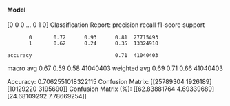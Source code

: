 #### Model
[0 0 0 ... 0 1 0]
Classification Report:
              precision    recall  f1-score   support

           0       0.72      0.93      0.81  27715493
           1       0.62      0.24      0.35  13324910

    accuracy                           0.71  41040403
   macro avg       0.67      0.59      0.58  41040403
weighted avg       0.69      0.71      0.66  41040403

Accuracy: 0.7062551018322115
Confusion Matrix:
[[25789304  1926189]
 [10129220  3195690]]
Confusion Matrix (%):
[[62.83881764  4.69339689]
 [24.68109292  7.78669254]]
